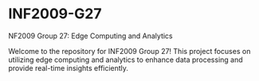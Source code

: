 # INF2009-G27

NF2009 Group 27: Edge Computing and Analytics

Welcome to the repository for INF2009 Group 27! This project focuses on utilizing edge computing and analytics to enhance data processing and provide real-time insights efficiently.
